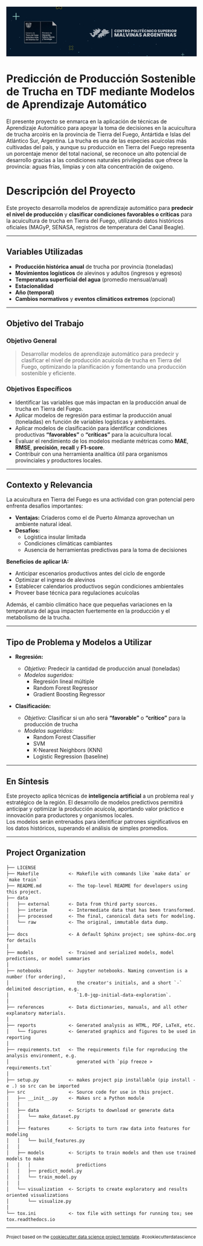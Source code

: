 ![Portada Politec](img/PORTADA_POLITEC.png)

Predicción de Producción Sostenible de Trucha en TDF mediante Modelos de Aprendizaje Automático
==============================

El presente proyecto se enmarca en la aplicación de técnicas de Aprendizaje Automático para apoyar la toma de decisiones en la acuicultura de trucha arcoíris en la provincia de Tierra del Fuego, Antártida e Islas del Atlántico Sur, Argentina. La trucha es una de las especies acuícolas más cultivadas del país, y aunque su producción en Tierra del Fuego representa un porcentaje menor del total nacional, se reconoce un alto potencial de desarrollo gracias a las condiciones naturales privilegiadas que ofrece la provincia: aguas frías, limpias y con alta concentración de oxígeno.

# Descripción del Proyecto

Este proyecto desarrolla modelos de aprendizaje automático para **predecir el nivel de producción** y **clasificar condiciones favorables o críticas** para la acuicultura de trucha en Tierra del Fuego, utilizando datos históricos oficiales (MAGyP, SENASA, registros de temperatura del Canal Beagle).

---

## Variables Utilizadas

- **Producción histórica anual** de trucha por provincia (toneladas)
- **Movimientos logísticos** de alevinos y adultos (ingresos y egresos)
- **Temperatura superficial del agua** (promedio mensual/anual)
- **Estacionalidad**
- **Año (temporal)**
- **Cambios normativos** y **eventos climáticos extremos** (opcional)

---

## Objetivo del Trabajo

### Objetivo General
> Desarrollar modelos de aprendizaje automático para predecir y clasificar el nivel de producción acuícola de trucha en Tierra del Fuego, optimizando la planificación y fomentando una producción sostenible y eficiente.

### Objetivos Específicos

- Identificar las variables que más impactan en la producción anual de trucha en Tierra del Fuego.
- Aplicar modelos de regresión para estimar la producción anual (toneladas) en función de variables logísticas y ambientales.
- Aplicar modelos de clasificación para identificar condiciones productivas **“favorables”** o **“críticas”** para la acuicultura local.
- Evaluar el rendimiento de los modelos mediante métricas como **MAE**, **RMSE**, **precisión**, **recall** y **F1-score**.
- Contribuir con una herramienta analítica útil para organismos provinciales y productores locales.

---

## Contexto y Relevancia

La acuicultura en Tierra del Fuego es una actividad con gran potencial pero enfrenta desafíos importantes:

- **Ventajas:** Criaderos como el de Puerto Almanza aprovechan un ambiente natural ideal.
- **Desafíos:**  
  - Logística insular limitada  
  - Condiciones climáticas cambiantes  
  - Ausencia de herramientas predictivas para la toma de decisiones

**Beneficios de aplicar IA:**

- Anticipar escenarios productivos antes del ciclo de engorde
- Optimizar el ingreso de alevinos
- Establecer calendarios productivos según condiciones ambientales
- Proveer base técnica para regulaciones acuícolas

Además, el cambio climático hace que pequeñas variaciones en la temperatura del agua impacten fuertemente en la producción y el metabolismo de la trucha.

---

## Tipo de Problema y Modelos a Utilizar

- **Regresión:**  
  - *Objetivo:* Predecir la cantidad de producción anual (toneladas)
  - *Modelos sugeridos:*  
    - Regresión lineal múltiple  
    - Random Forest Regressor  
    - Gradient Boosting Regressor

- **Clasificación:**  
  - *Objetivo:* Clasificar si un año será **“favorable”** o **“crítico”** para la producción de trucha
  - *Modelos sugeridos:*  
    - Random Forest Classifier  
    - SVM  
    - K-Nearest Neighbors (KNN)  
    - Logistic Regression (baseline)

---

## En Síntesis

Este proyecto aplica técnicas de **inteligencia artificial** a un problema real y estratégico de la región. El desarrollo de modelos predictivos permitirá anticipar y optimizar la producción acuícola, aportando valor práctico e innovación para productores y organismos locales.  
Los modelos serán entrenados para identificar patrones significativos en los datos históricos, superando el análisis de simples promedios.

---


Project Organization
------------

    ├── LICENSE
    ├── Makefile           <- Makefile with commands like `make data` or `make train`
    ├── README.md          <- The top-level README for developers using this project.
    ├── data
    │   ├── external       <- Data from third party sources.
    │   ├── interim        <- Intermediate data that has been transformed.
    │   ├── processed      <- The final, canonical data sets for modeling.
    │   └── raw            <- The original, immutable data dump.
    │
    ├── docs               <- A default Sphinx project; see sphinx-doc.org for details
    │
    ├── models             <- Trained and serialized models, model predictions, or model summaries
    │
    ├── notebooks          <- Jupyter notebooks. Naming convention is a number (for ordering),
    │                         the creator's initials, and a short `-` delimited description, e.g.
    │                         `1.0-jqp-initial-data-exploration`.
    │
    ├── references         <- Data dictionaries, manuals, and all other explanatory materials.
    │
    ├── reports            <- Generated analysis as HTML, PDF, LaTeX, etc.
    │   └── figures        <- Generated graphics and figures to be used in reporting
    │
    ├── requirements.txt   <- The requirements file for reproducing the analysis environment, e.g.
    │                         generated with `pip freeze > requirements.txt`
    │
    ├── setup.py           <- makes project pip installable (pip install -e .) so src can be imported
    ├── src                <- Source code for use in this project.
    │   ├── __init__.py    <- Makes src a Python module
    │   │
    │   ├── data           <- Scripts to download or generate data
    │   │   └── make_dataset.py
    │   │
    │   ├── features       <- Scripts to turn raw data into features for modeling
    │   │   └── build_features.py
    │   │
    │   ├── models         <- Scripts to train models and then use trained models to make
    │   │   │                 predictions
    │   │   ├── predict_model.py
    │   │   └── train_model.py
    │   │
    │   └── visualization  <- Scripts to create exploratory and results oriented visualizations
    │       └── visualize.py
    │
    └── tox.ini            <- tox file with settings for running tox; see tox.readthedocs.io


--------

<p><small>Project based on the <a target="_blank" href="https://drivendata.github.io/cookiecutter-data-science/">cookiecutter data science project template</a>. #cookiecutterdatascience</small></p>
